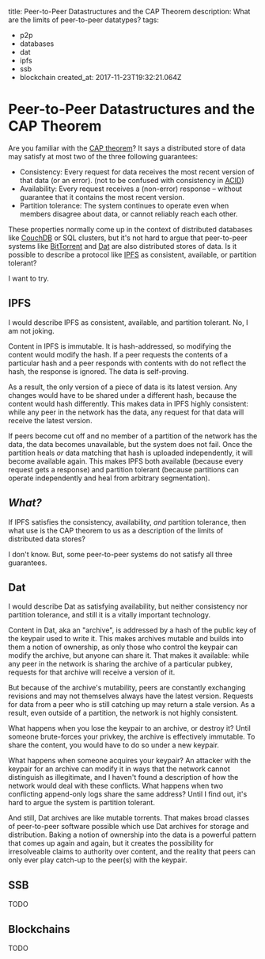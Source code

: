 title: Peer-to-Peer Datastructures and the CAP Theorem
description: What are the limits of peer-to-peer datatypes?
tags:
- p2p
- databases
- dat
- ipfs
- ssb
- blockchain
created_at: 2017-11-23T19:32:21.064Z

# Peer-to-Peer Datastructures and the CAP Theorem


Are you familiar with the [CAP theorem](https://en.wikipedia.org/wiki/CAP_theorem)? It says a distributed store of data may satisfy at most two of the three following guarantees:

- Consistency: Every request for data receives the most recent version of that data (or an error). (not to be confused with consistency in [ACID](https://en.wikipedia.org/wiki/Database_transaction))
- Availability: Every request receives a (non-error) response – without guarantee that it contains the most recent version.
- Partition tolerance: The system continues to operate even when members disagree about data, or cannot reliably reach each other.

These properties normally come up in the context of distributed databases like [CouchDB](https://couchdb.apache.org/) or SQL clusters, but it's not hard to argue that peer-to-peer systems like [BitTorrent](https://en.wikipedia.org/wiki/BitTorrent) and [Dat](https://datproject.org/) are also distributed stores of data. Is it possible to describe a protocol like [IPFS](https://ipfs.io/) as consistent, available, or partition tolerant?

I want to try.

## IPFS

I would describe IPFS as consistent, available, and partition tolerant. No, I am not joking.

Content in IPFS is immutable. It is hash-addressed, so modifying the content would modify the hash. If a peer requests the contents of a particular hash and a peer responds with contents with do not reflect the hash, the response is ignored. The data is self-proving.

As a result, the only version of a piece of data is its latest version. Any changes would have to be shared under a different hash, because the content would hash differently. This makes data in IPFS highly consistent: while any peer in the network has the data, any request for that data will receive the latest version.

If peers become cut off and no member of a partition of the network has the data, the data becomes unavailable, but the system does not fail. Once the partition heals *or* data matching that hash is uploaded independently, it will become available again. This makes IPFS both available (because every request gets a response) and partition tolerant (because partitions can operate independently and heal from arbitrary segmentation).

## *What?*

If IPFS satisfies the consistency, availability, *and* partition tolerance, then what use is the CAP theorem to us as a description of the limits of distributed data stores?

I don't know. But, some peer-to-peer systems do not satisfy all three guarantees.

## Dat

I would describe Dat as satisfying availability, but neither consistency nor partition tolerance, and still it is a vitally important technology.

Content in Dat, aka an "archive", is addressed by a hash of the public key of the keypair used to write it. This makes archives mutable and builds into them a notion of ownership, as only those who control the keypair can modify the archive, but anyone can share it. That makes it available: while any peer in the network is sharing the archive of a particular pubkey, requests for that archive will receive a version of it.

But because of the archive's mutability, peers are constantly exchanging revisions and may not themselves always have the latest version. Requests for data from a peer who is still catching up may return a stale version. As a result, even outside of a partition, the network is not highly consistent.

What happens when you lose the keypair to an archive, or destroy it? Until someone brute-forces your privkey, the archive is effectively immutable. To share the content, you would have to do so under a new keypair.

What happens when someone acquires your keypair? An attacker with the keypair for an archive can modify it in ways that the network cannot distinguish as illegitimate, and I haven't found a description of how the network would deal with these conflicts. What happens when two conflicting append-only logs share the same address? Until I find out, it's hard to argue the system is partition tolerant.

And still, Dat archives are like mutable torrents. That makes broad classes of peer-to-peer software possible which use Dat archives for storage and distribution. Baking a notion of ownership into the data is a powerful pattern that comes up again and again, but it creates the possibility for irresolveable claims to authority over content, and the reality that peers can only ever play catch-up to the peer(s) with the keypair.

## SSB

TODO

## Blockchains

TODO
